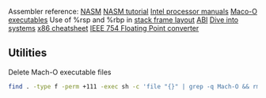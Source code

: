 Assembler reference: [NASM](https://www.nasm.us/xdoc/2.15.05/html/nasmdoc0.html)
[NASM tutorial](https://cs.lmu.edu/~ray/notes/nasmtutorial/)
[Intel processor manuals](https://www.intel.com/content/www/us/en/developer/articles/technical/intel-sdm.html)
[Maco-O executables](https://www.objc.io/issues/6-build-tools/mach-o-executables/)
Use of %rsp and %rbp in [stack frame layout](https://eli.thegreenplace.net/2011/09/06/stack-frame-layout-on-x86-64/)
[ABI](https://github.com/hjl-tools/x86-psABI/wiki/X86-psABI)
[Dive into systems](https://diveintosystems.org/book/)
[x86 cheatsheet](https://cs.brown.edu/courses/cs033/docs/guides/x64_cheatsheet.pdf)
[IEEE 754 Floating Point converter](https://baseconvert.com/ieee-754-floating-point)


## Utilities

Delete Mach-O executable files

```sh
find . -type f -perm +111 -exec sh -c 'file "{}" | grep -q Mach-O && rm "{}"' \;
```
